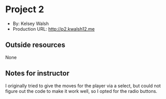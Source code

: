 # Project 2
+ By: Kelsey Walsh
+ Production URL: <http://p2.kwalsh12.me>

## Outside resources
None

## Notes for instructor
I originally tried to give the moves for the player via a select, but could not figure out the code to make it work well, so I opted for the radio buttons. 